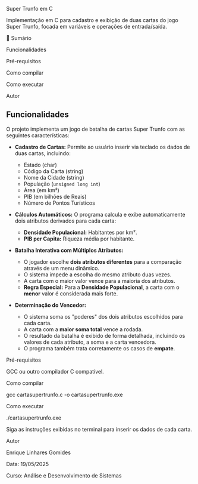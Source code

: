Super Trunfo em C



Implementação em C para cadastro e exibição de duas cartas do jogo Super Trunfo, focada em variáveis e operações de entrada/saída.

📑 Sumário

Funcionalidades

Pré-requisitos

Como compilar

Como executar

Autor

## Funcionalidades

O projeto implementa um jogo de batalha de cartas Super Trunfo com as seguintes características:

- **Cadastro de Cartas:** Permite ao usuário inserir via teclado os dados de duas cartas, incluindo:
  - Estado (char)
  - Código da Carta (string)
  - Nome da Cidade (string)
  - População (`unsigned long int`)
  - Área (em km²)
  - PIB (em bilhões de Reais)
  - Número de Pontos Turísticos

- **Cálculos Automáticos:** O programa calcula e exibe automaticamente dois atributos derivados para cada carta:
  - **Densidade Populacional:** Habitantes por km².
  - **PIB per Capita:** Riqueza média por habitante.

- **Batalha Interativa com Múltiplos Atributos:**
  - O jogador escolhe **dois atributos diferentes** para a comparação através de um menu dinâmico.
  - O sistema impede a escolha do mesmo atributo duas vezes.
  - A carta com o maior valor vence para a maioria dos atributos.
  - **Regra Especial:** Para a **Densidade Populacional**, a carta com o **menor** valor é considerada mais forte.

- **Determinação do Vencedor:**
  - O sistema soma os "poderes" dos dois atributos escolhidos para cada carta.
  - A carta com a **maior soma total** vence a rodada.
  - O resultado da batalha é exibido de forma detalhada, incluindo os valores de cada atributo, a soma e a carta vencedora.
  - O programa também trata corretamente os casos de **empate**.

Pré-requisitos

GCC ou outro compilador C compatível.

Como compilar

gcc cartasupertrunfo.c -o cartasupertrunfo.exe

Como executar

./cartasupertrunfo.exe

Siga as instruções exibidas no terminal para inserir os dados de cada carta.

Autor

Enrique Linhares Gomides

Data: 19/05/2025

Curso: Análise e Desenvolvimento de Sistemas